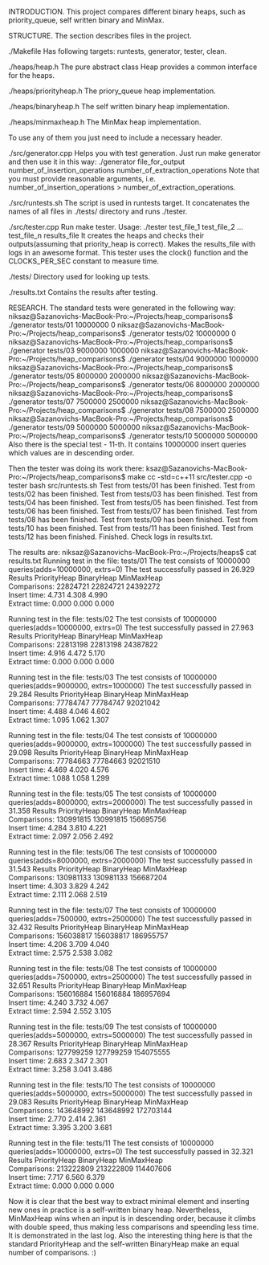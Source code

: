 INTRODUCTION.
This project compares different binary heaps, such as priority_queue, self written binary and MinMax.

STRUCTURE.
The section describes files in the project.

./Makefile
Has following targets: runtests, generator, tester, clean.

./heaps/heap.h
The pure abstract class Heap provides a common interface for the heaps. 

./heaps/priorityheap.h
The priory_queue heap implementation.

./heaps/binaryheap.h
The self written binary heap implementation.

./heaps/minmaxheap.h
The MinMax heap implementation.

To use any of them you just need to include a necessary header.

./src/generator.cpp
Helps you with test generation. Just run make generator and then use it in this way:
./generator file_for_output number_of_insertion_operations number_of_extraction_operations
Note that you must provide reasonable arguments, i.e. number_of_insertion_operations > number_of_extraction_operations. 

./src/runtests.sh
The script is used in runtests target. It concatenates the names of all files in ./tests/ directory and runs ./tester.

./src/tester.cpp
Run make tester. Usage: ./tester test_file_1 test_file_2 ... test_file_n results_file
It creates the heaps and checks their outputs(assuming that priority_heap is correct). Makes the results_file with
logs in an awesome format. This tester uses the clock() function and the CLOCKS_PER_SEC constant to measure time.

./tests/
Directory used for looking up tests.

./results.txt
Contains the results after testing.

RESEARCH.
The standard tests were generated in the following way:
niksaz@Sazanovichs-MacBook-Pro:~/Projects/heap_comparisons$ ./generator tests/01 10000000 0
niksaz@Sazanovichs-MacBook-Pro:~/Projects/heap_comparisons$ ./generator tests/02 10000000 0
niksaz@Sazanovichs-MacBook-Pro:~/Projects/heap_comparisons$ ./generator tests/03 9000000 1000000
niksaz@Sazanovichs-MacBook-Pro:~/Projects/heap_comparisons$ ./generator tests/04 9000000 1000000
niksaz@Sazanovichs-MacBook-Pro:~/Projects/heap_comparisons$ ./generator tests/05 8000000 2000000
niksaz@Sazanovichs-MacBook-Pro:~/Projects/heap_comparisons$ ./generator tests/06 8000000 2000000
niksaz@Sazanovichs-MacBook-Pro:~/Projects/heap_comparisons$ ./generator tests/07 7500000 2500000
niksaz@Sazanovichs-MacBook-Pro:~/Projects/heap_comparisons$ ./generator tests/08 7500000 2500000
niksaz@Sazanovichs-MacBook-Pro:~/Projects/heap_comparisons$ ./generator tests/09 5000000 5000000
niksaz@Sazanovichs-MacBook-Pro:~/Projects/heap_comparisons$ ./generator tests/10 5000000 5000000
Also there is the special test - 11-th. It contains 10000000 insert queries which values are in descending order.

Then the tester was doing its work there:
ksaz@Sazanovichs-MacBook-Pro:~/Projects/heap_comparisons$ make
cc -std=c++11  src/tester.cpp -o tester
bash src/runtests.sh
Test from tests/01 has been finished.
Test from tests/02 has been finished.
Test from tests/03 has been finished.
Test from tests/04 has been finished.
Test from tests/05 has been finished.
Test from tests/06 has been finished.
Test from tests/07 has been finished.
Test from tests/08 has been finished.
Test from tests/09 has been finished.
Test from tests/10 has been finished.
Test from tests/11 has been finished.
Test from tests/12 has been finished.
Finished. Check logs in results.txt.

The results are:
niksaz@Sazanovichs-MacBook-Pro:~/Projects/heaps$ cat results.txt 
Running test in the file: tests/01
The test consists of 10000000 queries(adds=10000000, extrs=0)
The test successfully passed in 26.929
Results        PriorityHeap   BinaryHeap     MinMaxHeap     
Comparisons:   22824721       22824721       24392272       
Insert time:   4.731          4.308          4.990          
Extract time:  0.000          0.000          0.000          

Running test in the file: tests/02
The test consists of 10000000 queries(adds=10000000, extrs=0)
The test successfully passed in 27.963
Results        PriorityHeap   BinaryHeap     MinMaxHeap     
Comparisons:   22813198       22813198       24387822       
Insert time:   4.916          4.472          5.170          
Extract time:  0.000          0.000          0.000          

Running test in the file: tests/03
The test consists of 10000000 queries(adds=9000000, extrs=1000000)
The test successfully passed in 29.284
Results        PriorityHeap   BinaryHeap     MinMaxHeap     
Comparisons:   77784747       77784747       92021042       
Insert time:   4.488          4.046          4.602          
Extract time:  1.095          1.062          1.307          

Running test in the file: tests/04
The test consists of 10000000 queries(adds=9000000, extrs=1000000)
The test successfully passed in 29.098
Results        PriorityHeap   BinaryHeap     MinMaxHeap     
Comparisons:   77784663       77784663       92021510       
Insert time:   4.469          4.020          4.576          
Extract time:  1.088          1.058          1.299          

Running test in the file: tests/05
The test consists of 10000000 queries(adds=8000000, extrs=2000000)
The test successfully passed in 31.358
Results        PriorityHeap   BinaryHeap     MinMaxHeap     
Comparisons:   130991815      130991815      156695756      
Insert time:   4.284          3.810          4.221          
Extract time:  2.097          2.056          2.492          

Running test in the file: tests/06
The test consists of 10000000 queries(adds=8000000, extrs=2000000)
The test successfully passed in 31.543
Results        PriorityHeap   BinaryHeap     MinMaxHeap     
Comparisons:   130981133      130981133      156687204      
Insert time:   4.303          3.829          4.242          
Extract time:  2.111          2.068          2.519          

Running test in the file: tests/07
The test consists of 10000000 queries(adds=7500000, extrs=2500000)
The test successfully passed in 32.432
Results        PriorityHeap   BinaryHeap     MinMaxHeap     
Comparisons:   156038817      156038817      186955757      
Insert time:   4.206          3.709          4.040          
Extract time:  2.575          2.538          3.082          

Running test in the file: tests/08
The test consists of 10000000 queries(adds=7500000, extrs=2500000)
The test successfully passed in 32.651
Results        PriorityHeap   BinaryHeap     MinMaxHeap     
Comparisons:   156016884      156016884      186957694      
Insert time:   4.240          3.732          4.067          
Extract time:  2.594          2.552          3.105          

Running test in the file: tests/09
The test consists of 10000000 queries(adds=5000000, extrs=5000000)
The test successfully passed in 28.367
Results        PriorityHeap   BinaryHeap     MinMaxHeap     
Comparisons:   127799259      127799259      154075555      
Insert time:   2.683          2.347          2.301          
Extract time:  3.258          3.041          3.486          

Running test in the file: tests/10
The test consists of 10000000 queries(adds=5000000, extrs=5000000)
The test successfully passed in 29.083
Results        PriorityHeap   BinaryHeap     MinMaxHeap     
Comparisons:   143648992      143648992      172703144      
Insert time:   2.770          2.414          2.361          
Extract time:  3.395          3.200          3.681          

Running test in the file: tests/11
The test consists of 10000000 queries(adds=10000000, extrs=0)
The test successfully passed in 32.321
Results        PriorityHeap   BinaryHeap     MinMaxHeap     
Comparisons:   213222809      213222809      114407606      
Insert time:   7.717          6.560          6.379          
Extract time:  0.000          0.000          0.000          

Now it is clear that the best way to extract minimal element and inserting new ones in practice is a self-written binary heap. 
Nevertheless, MinMaxHeap wins when an input is in descending order, because it climbs with double speed, thus making less comparisons and speending less time. It is demonstrated in the last log.
Also the interesting thing here is that the standard PriorityHeap and the self-written BinaryHeap make an equal number of comparisons. :)


